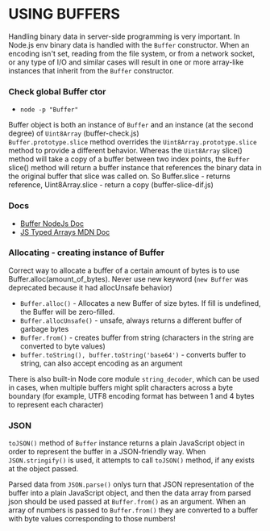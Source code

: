 # USING BUFFERS

Handling binary data in server-side programming is very important. In Node.js env binary data is handled with the `Buffer` constructor. When an encoding isn't set, reading from the file system, or from a network socket, or any type of I/O and similar cases will result in one or more array-like instances that inherit from the `Buffer` constructor.

### Check global Buffer ctor

- `node -p "Buffer"`

Buffer object is both an instance of `Buffer` and an instance (at the second degree) of `Uint8Array` (buffer-check.js)<br>
`Buffer.prototype.slice` method overrides the `Uint8Array.prototype.slice` method to provide a different behavior. Whereas the `Uint8Array` slice() method will take a copy of a buffer between two index points, the `Buffer` slice() method will return a buffer instance that references the binary data in the original buffer that slice was called on. So Buffer.slice - returns reference, Uint8Array.slice - return a copy (buffer-slice-dif.js)

### Docs

- [Buffer NodeJs Doc](https://nodejs.org/dist/latest-v16.x/docs/api/buffer.html)
- [JS Typed Arrays MDN Doc](https://developer.mozilla.org/en-US/docs/Web/JavaScript/Typed_arrays)

### Allocating - creating instance of Buffer

Correct way to allocate a buffer of a certain amount of bytes is to use Buffer.alloc(amount_of_bytes). Never use new keyword (`new Buffer` was deprecated because it had allocUnsafe behavior)

- `Buffer.alloc()` - Allocates a new Buffer of size bytes. If fill is undefined, the Buffer will be zero-filled.
- `Buffer.allocUnsafe()` - unsafe, always returns a different buffer of garbage bytes
- `Buffer.from()` - creates buffer from string (characters in the string are converted to byte values)
- `buffer.toString(), buffer.toString('base64')` - converts buffer to string, can also accept encoding as an argument

There is also built-in Node core module `string_decoder`, which can be used in cases, when multiple buffers might split characters across a byte boundary (for example, UTF8 encoding format has between 1 and 4 bytes to represent each character)

### JSON

`toJSON()` method of `Buffer` instance returns a plain JavaScript object in order to represent the buffer in a JSON-friendly way. When `JSON.stringify()` is used, it attempts to call `toJSON()` method, if any exists at the object passed.<br>

Parsed data from `JSON.parse()` onlys turn that JSON representation of the buffer into a plain JavaScript object, and then the data array from parsed json should be used passed at `Buffer.from()` as an argument. When an array of numbers is passed to `Buffer.from()` they are converted to a buffer with byte values corresponding to those numbers!
